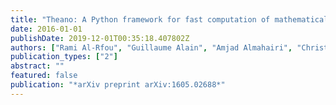 ```yaml
---
title: "Theano: A Python framework for fast computation of mathematical expressions"
date: 2016-01-01
publishDate: 2019-12-01T00:35:18.407802Z
authors: ["Rami Al-Rfou", "Guillaume Alain", "Amjad Almahairi", "Christof Angermueller", "Dzmitry Bahdanau", "Nicolas Ballas", "Frédéric Bastien", "Justin Bayer", "Anatoly Belikov", "Alexander Belopolsky", " others"]
publication_types: ["2"]
abstract: ""
featured: false
publication: "*arXiv preprint arXiv:1605.02688*"
---
```


